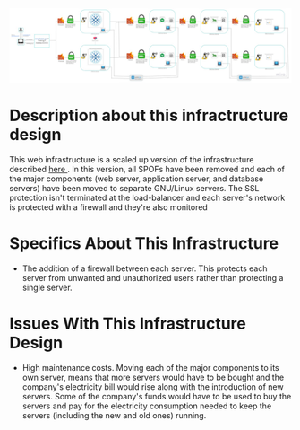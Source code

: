 <img src="3-scale_up.jpg" alt="Please wait to display an image" />
<h1>
Description about this infractructure design
</h1>
<p>
    This web infrastructure is a scaled up version of the infrastructure described <a href="https://github.com/gama1221/alx-system_engineering-devops/blob/main/0x09-web_infrastructure_design/2-secured_and_monitored_web_infrastructure.md"> here </a>. In this version, all SPOFs have been removed and each of the major components (web server, application server, and database servers) have been moved to separate GNU/Linux servers. The SSL protection isn't terminated at the load-balancer and each server's network is protected with a firewall and they're also monitored
</p>
<h1>
    Specifics About This Infrastructure
</h1>
<ul>
    <li>
        The addition of a firewall between each server.
        This protects each server from unwanted and unauthorized users rather than protecting a single server.
    </li>
</ul>
<h1>
    Issues With This Infrastructure Design
</h1>
<ul>
<li>
    High maintenance costs.
    Moving each of the major components to its own server, means that more servers would have to be bought and the company's electricity bill would rise along with the introduction of new servers. Some of the company's funds would have to be used to buy the servers and pay for the electricity consumption needed to keep the servers (including the new and old ones) running.
</li>
</ul>
